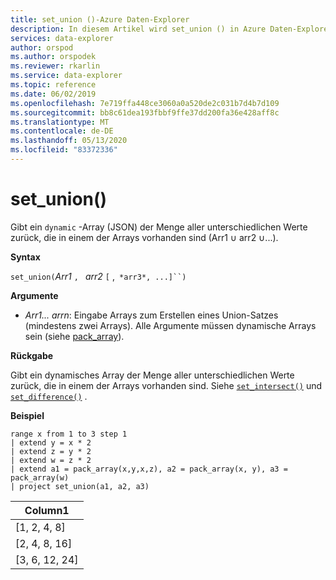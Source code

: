 ```yaml
---
title: set_union ()-Azure Daten-Explorer
description: In diesem Artikel wird set_union () in Azure Daten-Explorer beschrieben.
services: data-explorer
author: orspod
ms.author: orspodek
ms.reviewer: rkarlin
ms.service: data-explorer
ms.topic: reference
ms.date: 06/02/2019
ms.openlocfilehash: 7e719ffa448ce3060a0a520de2c031b7d4b7d109
ms.sourcegitcommit: bb8c61dea193fbbf9ffe37dd200fa36e428aff8c
ms.translationtype: MT
ms.contentlocale: de-DE
ms.lasthandoff: 05/13/2020
ms.locfileid: "83372336"
---
```

# <a name="set_union"></a>set_union()

Gibt ein `dynamic` -Array (JSON) der Menge aller unterschiedlichen Werte zurück, die in einem der Arrays vorhanden sind (Arr1 ∪ arr2 ∪...).

**Syntax**

`set_union(`*Arr1* `, ` *arr2* `[` ,` *arr3*, ...]``)`

**Argumente**

* *Arr1... arrn*: Eingabe Arrays zum Erstellen eines Union-Satzes (mindestens zwei Arrays). Alle Argumente müssen dynamische Arrays sein (siehe [pack_array](packarrayfunction.md)). 

**Rückgabe**

Gibt ein dynamisches Array der Menge aller unterschiedlichen Werte zurück, die in einem der Arrays vorhanden sind. Siehe [`set_intersect()`](setintersectfunction.md) und [`set_difference()`](setdifferencefunction.md) .

**Beispiel**

<!-- csl: https://help.kusto.windows.net:443/Samples -->
```kusto
range x from 1 to 3 step 1
| extend y = x * 2
| extend z = y * 2
| extend w = z * 2
| extend a1 = pack_array(x,y,x,z), a2 = pack_array(x, y), a3 = pack_array(w)
| project set_union(a1, a2, a3)
```

|Column1|
|---|
|[1, 2, 4, 8]|
|[2, 4, 8, 16]|
|[3, 6, 12, 24]|
